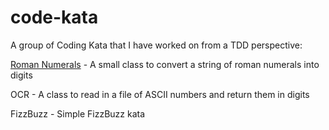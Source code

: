 code-kata
=========

A group of Coding Kata that I have worked on from a TDD perspective:

[Roman Numerals](classes/RomanNumerals.php) - A small class to convert a string of roman numerals into digits

OCR - A class to read in a file of ASCII numbers and return them in digits

FizzBuzz - Simple FizzBuzz kata
